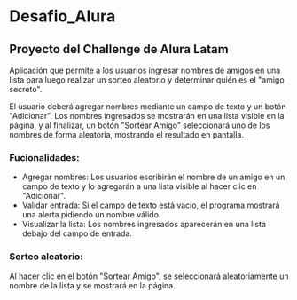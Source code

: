 <h1>Desafio_Alura</h1>

<h2>Proyecto del Challenge de Alura Latam</h2>

<p> Aplicación que permite a los usuarios ingresar nombres de amigos en una lista para luego realizar un sorteo aleatorio y determinar quién es el "amigo secreto".</p>


<p>El usuario deberá agregar nombres mediante un campo de texto y un botón "Adicionar". Los nombres ingresados se mostrarán en una lista visible en la página, y al finalizar, un botón "Sortear Amigo" seleccionará uno de los nombres de forma aleatoria, mostrando el resultado en pantalla.
</p>



<h3>Fucionalidades:</h3>
<ul>
  <li>Agregar nombres: Los usuarios escribirán el nombre de un amigo en un campo de texto y lo agregarán a una lista visible al hacer clic en "Adicionar".</li>
  <li>Validar entrada: Si el campo de texto está vacío, el programa mostrará una alerta pidiendo un nombre válido.</li>
  <li>Visualizar la lista: Los nombres ingresados aparecerán en una lista debajo del campo de entrada.</li>
</ul>


<h3>Sorteo aleatorio:</h3> 
<p>Al hacer clic en el botón "Sortear Amigo", se seleccionará aleatoriamente un nombre de la lista y se mostrará en la página.</p>
